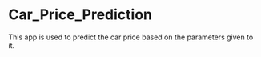 # Car_Price_Prediction
This app is used to predict the car price based on the parameters given to it.
